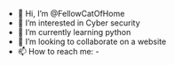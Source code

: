 - 👋 Hi, I’m @FellowCatOfHome
- 👀 I’m interested in Cyber security
- 🌱 I’m currently learning python
- 💞️ I’m looking to collaborate on a website
- 📫 How to reach me: -

<!---
FellowCatOfHome/FellowCatOfHome is a ✨ special ✨ repository because its `README.md` (this file) appears on your GitHub profile.
You can click the Preview link to take a look at your changes.
--->
